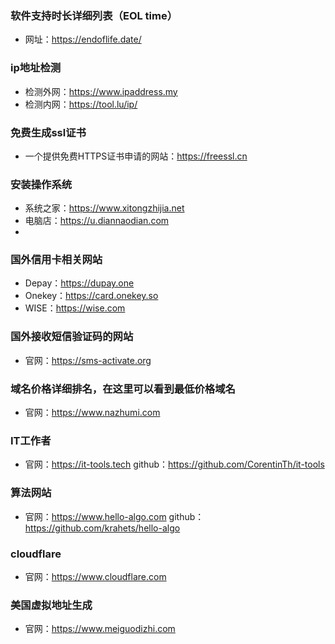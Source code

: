 <!--
 * @Author: findnr cym504875043@gmail.com
 * @Date: 2024-03-14 09:23:32
 * @LastEditors: findnr
 * @LastEditTime: 2024-04-07 18:26:19
 * @FilePath: \instance_collection\docs\web.md
 * @Description: 这是默认设置,请设置`customMade`, 打开koroFileHeader查看配置 进行设置: https://github.com/OBKoro1/koro1FileHeader/wiki/%E9%85%8D%E7%BD%AE
-->
### 软件支持时长详细列表（EOL time）
- 网址：https://endoflife.date/
### ip地址检测
- 检测外网：https://www.ipaddress.my
- 检测内网：https://tool.lu/ip/
### 免费生成ssl证书
- 一个提供免费HTTPS证书申请的网站：https://freessl.cn
  
### 安装操作系统
- 系统之家：https://www.xitongzhijia.net
- 电脑店：https://u.diannaodian.com
- 
### 国外信用卡相关网站
- Depay：https://dupay.one
- Onekey：https://card.onekey.so
- WISE：https://wise.com
### 国外接收短信验证码的网站
- 官网：https://sms-activate.org
  
### 域名价格详细排名，在这里可以看到最低价格域名
- 官网：https://www.nazhumi.com
  
### IT工作者
- 官网：https://it-tools.tech github：https://github.com/CorentinTh/it-tools

### 算法网站
- 官网：https://www.hello-algo.com github：https://github.com/krahets/hello-algo

### cloudflare
- 官网：https://www.cloudflare.com

### 美国虚拟地址生成
- 官网：https://www.meiguodizhi.com
